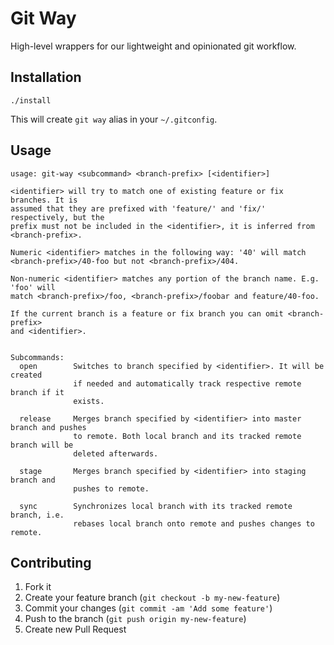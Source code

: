# Git Way

High-level wrappers for our lightweight and opinionated git workflow.

## Installation

    ./install

This will create `git way` alias in your `~/.gitconfig`.

## Usage

```
usage: git-way <subcommand> <branch-prefix> [<identifier>]

<identifier> will try to match one of existing feature or fix branches. It is
assumed that they are prefixed with 'feature/' and 'fix/' respectively, but the
prefix must not be included in the <identifier>, it is inferred from
<branch-prefix>.

Numeric <identifier> matches in the following way: '40' will match
<branch-prefix>/40-foo but not <branch-prefix>/404.

Non-numeric <identifier> matches any portion of the branch name. E.g. 'foo' will
match <branch-prefix>/foo, <branch-prefix>/foobar and feature/40-foo.

If the current branch is a feature or fix branch you can omit <branch-prefix>
and <identifier>.


Subcommands:
  open        Switches to branch specified by <identifier>. It will be created
              if needed and automatically track respective remote branch if it
              exists.

  release     Merges branch specified by <identifier> into master branch and pushes
              to remote. Both local branch and its tracked remote branch will be
              deleted afterwards.

  stage       Merges branch specified by <identifier> into staging branch and
              pushes to remote.

  sync        Synchronizes local branch with its tracked remote branch, i.e.
              rebases local branch onto remote and pushes changes to remote.
```

## Contributing

1. Fork it
2. Create your feature branch (`git checkout -b my-new-feature`)
3. Commit your changes (`git commit -am 'Add some feature'`)
4. Push to the branch (`git push origin my-new-feature`)
5. Create new Pull Request
